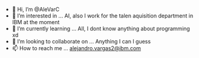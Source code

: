 - 👋 Hi, I’m @AleVarC
- 👀 I’m interested in ... AI, also I work for the talen aquisition department in IBM at the moment
- 🌱 I’m currently learning ... All, I dont know anything about programming xd
- 💞️ I’m looking to collaborate on ... Anything I can I guess
- 📫 How to reach me ... alejandro.vargas2@ibm.com

<!---
AleVarC/AleVarC is a ✨ special ✨ repository because its `README.md` (this file) appears on your GitHub profile.
You can click the Preview link to take a look at your changes.
--->
